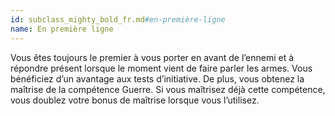 ```yaml
---
id: subclass_mighty_bold_fr.md#en-première-ligne
name: En première ligne
---
```


Vous êtes toujours le premier à vous porter en avant de l’ennemi et à répondre présent lorsque le moment vient de faire parler les armes. Vous bénéficiez d’un avantage aux tests d’initiative. De plus, vous obtenez la maîtrise de la compétence Guerre. Si vous maîtrisez déjà cette compétence, vous doublez votre bonus de maîtrise lorsque vous l’utilisez.


